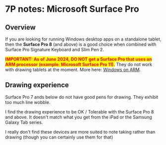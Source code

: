 # 7P notes: Microsoft Surface Pro

## Overview

If you are looking for running Windows desktop apps on a standalone tablet, then the **Surface Pro 8** (and above) is a good choice when combined with Surface Pro Signature Keyboard and Slim Pen 2.&#x20;

<mark style="color:red;">**IMPORTANT: As of June 2024, DO NOT get a Surface Pro that uses an ARM processor (example: Microsoft Surface Pro 11).**</mark> They do not work with drawing tablets at the moment. More here: [Windows on ARM](../../guides/windows/windows-on-arm.md).

## Drawing experience

Surface Pro 7 ands below do not have good pens for drawing. They exhibit too much line wobble.

I find the drawing experience to be OK / Tolerable with the Surface Pro 8 and above. It doesn't match what you get from the iPad or the Samsung Galaxy Tab series.

I really don't find these devices are more suited to note taking rather than drawing (though you can certainly use them for that)
